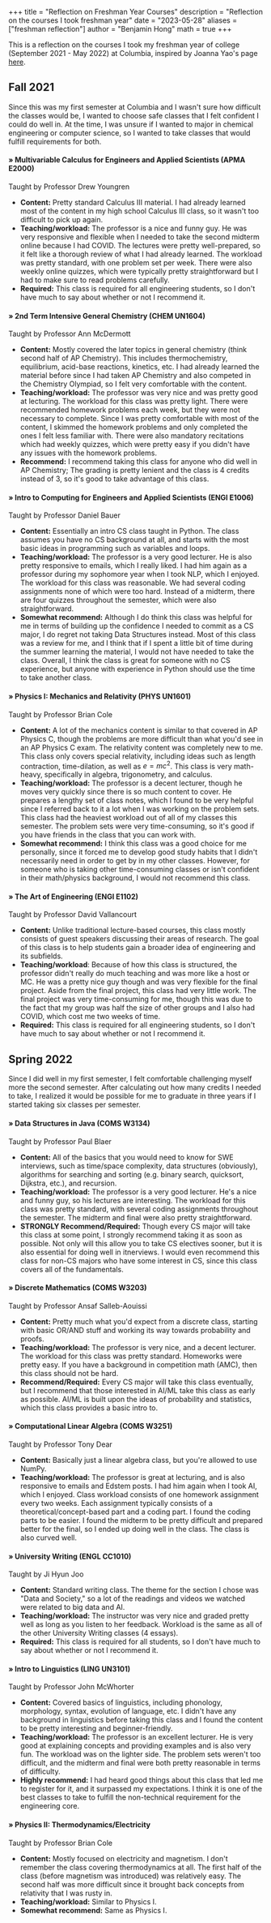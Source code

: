 +++
title = "Reflection on Freshman Year Courses"
description = "Reflection on the courses I took freshman year"
date = "2023-05-28"
aliases = ["freshman reflection"]
author = "Benjamin Hong"
math = true
+++

This is a reflection on the courses I took my freshman year of college (September 2021 - May 2022) at Columbia, inspired by Joanna Yao's page [here](https://hachiyuki8.github.io/cmu/course-reviews).

## Fall 2021

Since this was my first semester at Columbia and I wasn't sure how difficult the classes would be, I wanted to choose safe classes that I felt confident I could do well in. At the time, I was unsure if I wanted to major in chemical engineering or computer science, so I wanted to take classes that would fulfill requirements for both.

#### » Multivariable Calculus for Engineers and Applied Scientists (APMA E2000)
Taught by Professor Drew Youngren
* **Content:** Pretty standard Calculus III material. I had already learned most of the content in my high school Calculus III class, so it wasn't too difficult to pick up again.
* **Teaching/workload:** The professor is a nice and funny guy. He was very responsive and flexible when I needed to take the second midterm online because I had COVID. The lectures were pretty well-prepared, so it felt like a thorough review of what I had already learned. The workload was pretty standard, with one problem set per week. There were also weekly online quizzes, which were typically pretty straightforward but I had to make sure to read problems carefully.
* **Required:** This class is required for all engineering students, so I don't have much to say about whether or not I recommend it.


#### » 2nd Term Intensive General Chemistry (CHEM UN1604)
Taught by Professor Ann McDermott
* **Content:** Mostly covered the later topics in general chemistry (think second half of AP Chemistry). This includes thermochemistry, equilibrium, acid-base reactions, kinetics, etc. I had already learned the material before since I had taken AP Chemistry and also competed in the Chemistry Olympiad, so I felt very comfortable with the content.
* **Teaching/workload:** The professor was very nice and was pretty good at lecturing. The workload for this class was pretty light. There were recommended homework problems each week, but they were not necessary to complete. Since I was pretty comfortable with most of the content, I skimmed the homework problems and only completed the ones I felt less familiar with. There were also mandatory recitations which had weekly quizzes, which were pretty easy if you didn't have any issues with the homework problems.
* **Recommend:** I recommend taking this class for anyone who did well in AP Chemistry; The grading is pretty lenient and the class is 4 credits instead of 3, so it's good to take advantage of this class.

#### » Intro to Computing for Engineers and Applied Scientists (ENGI E1006)
Taught by Professor Daniel Bauer
* **Content:** Essentially an intro CS class taught in Python. The class assumes you have no CS background at all, and starts with the most basic ideas in programming such as variables and loops.
* **Teaching/workload:** The professor is a very good lecturer. He is also pretty responsive to emails, which I really liked. I had him again as a professor during my sophomore year when I took NLP, which I enjoyed. The workload for this class was reasonable. We had several coding assignments none of which were too hard. Instead of a midterm, there are four quizzes throughout the semester, which were also straightforward.
* **Somewhat recommend:** Although I do think this class was helpful for me in terms of building up the confidence I needed to commit as a CS major, I do regret not taking Data Structures instead. Most of this class was a review for me, and I think that if I spent a little bit of time during the summer learning the material, I would not have needed to take the class. Overall, I think the class is great for someone with no CS experience, but anyone with experience in Python should use the time to take another class.

#### » Physics I: Mechanics and Relativity (PHYS UN1601)
Taught by Professor Brian Cole
* **Content:** A lot of the mechanics content is similar to that covered in AP Physics C, though the problems are more difficult than what you'd see in an AP Physics C exam. The relativity content was completely new to me. This class only covers special relativity, including ideas such as length contraction, time-dilation, as well as $e=mc^2$. This class is very math-heavy, specifically in algebra, trigonometry, and calculus.
* **Teaching/workload:** The professor is a decent lecturer, though he moves very quickly since there is so much content to cover. He prepares a lengthy set of class notes, which I found to be very helpful since I referred back to it a lot when I was working on the problem sets. This class had the heaviest workload out of all of my classes this semester. The problem sets were very time-consuming, so it's good if you have friends in the class that you can work with.
* **Somewhat recommend:** I think this class was a good choice for me personally, since it forced me to develop good study habits that I didn't necessarily need in order to get by in my other classes. However, for someone who is taking other time-consuming classes or isn't confident in their math/physics background, I would not recommend this class.


#### » The Art of Engineering (ENGI E1102)
Taught by Professor David Vallancourt
* **Content:** Unlike traditional lecture-based courses, this class mostly consists of guest speakers discussing their areas of research. The goal of this class is to help students gain a broader idea of engineering and its subfields.
* **Teaching/workload**: Because of how this class is structured, the professor didn't really do much teaching and was more like a host or MC. He was a pretty nice guy though and was very flexible for the final project. Aside from the final project, this class had very little work. The final project was very time-consuming for me, though this was due to the fact that my group was half the size of other groups and I also had COVID, which cost me two weeks of time.
* **Required:** This class is required for all engineering students, so I don't have much to say about whether or not I recommend it.

## Spring 2022
Since I did well in my first semester, I felt comfortable challenging myself more the second semester. After calculating out how many credits I needed to take, I realized it would be possible for me to graduate in three years if I started taking six classes per semester.

#### » Data Structures in Java (COMS W3134)
Taught by Professor Paul Blaer
* **Content:** All of the basics that you would need to know for SWE interviews, such as time/space complexity, data structures (obviously), algorithms for searching and sorting (e.g. binary search, quicksort, Dijkstra, etc.), and recursion.
* **Teaching/workload:** The professor is a very good lecturer. He's a nice and funny guy, so his lectures are interesting. The workload for this class was pretty standard, with several coding assignments throughout the semester. The midterm and final were also pretty straightforward.
* **STRONGLY Recommend/Required:** Though every CS major will take this class at some point, I strongly recommend taking it as soon as possible. Not only will this allow you to take CS electives sooner, but it is also essential for doing well in itnerviews. I would even recommend this class for non-CS majors who have some interest in CS, since this class covers all of the fundamentals.

#### » Discrete Mathematics (COMS W3203)
Taught by Professor Ansaf Salleb-Aouissi
* **Content:** Pretty much what you'd expect from a discrete class, starting with basic OR/AND stuff and working its way towards probability and proofs.
* **Teaching/workload:** The professor is very nice, and a decent lecturer. The workload for this class was pretty standard. Homeworks were pretty easy. If you have a background in competition math (AMC), then this class should not be hard.
* **Recommend/Required:** Every CS major will take this class eventually, but I recommend that those interested in AI/ML take this class as early as possible. AI/ML is built upon the ideas of probability and statistics, which this class provides a basic intro to.

#### » Computational Linear Algebra (COMS W3251)
Taught by Professor Tony Dear
* **Content:** Basically just a linear algebra class, but you're allowed to use NumPy.
* **Teaching/workload:** The professor is great at lecturing, and is also responsive to emails and Edstem posts. I had him again when I took AI, which I enjoyed. Class workload consists of one homework assignment every two weeks. Each assignment typically consists of a theoretical/concept-based part and a coding part. I found the coding parts to be easier. I found the midterm to be pretty difficult and prepared better for the final, so I ended up doing well in the class. The class is also curved well.

#### » University Writing (ENGL CC1010)
Taught by Ji Hyun Joo
* **Content:** Standard writing class. The theme for the section I chose was "Data and Society," so a lot of the readings and videos we watched were related to big data and AI.
* **Teaching/workload:** The instructor was very nice and graded pretty well as long as you listen to her feedback. Workload is the same as all of the other University Writing classes (4 essays).
* **Required:** This class is required for all students, so I don't have much to say about whether or not I recommend it.

#### » Intro to Linguistics (LING UN3101)
Taught by Professor John McWhorter
* **Content:** Covered basics of linguistics, including phonology, morphology, syntax, evolution of language, etc. I didn't have any background in linguistics before taking this class and I found the content to be pretty interesting and beginner-friendly.
* **Teaching/workload:** The professor is an excellent lecturer. He is very good at explaining concepts and providing examples and is also very fun. The workload was on the lighter side. The problem sets weren't too difficult, and the midterm and final were both pretty reasonable in terms of difficulty.
* **Highly recommend:** I had heard good things about this class that led me to register for it, and it surpassed my expectations. I think it is one of the best classes to take to fulfill the non-technical requirement for the engineering core.

#### » Physics II: Thermodynamics/Electricity
Taught by Professor Brian Cole
* **Content:** Mostly focused on electricity and magnetism. I don't remember the class covering thermodynamics at all. The first half of the class (before magnetism was introduced) was relatively easy. The second half was more difficult since it brought back concepts from relativity that I was rusty in.
* **Teaching/workload:** Similar to Physics I.
* **Somewhat recommend:** Same as Physics I.